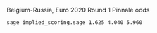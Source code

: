 
Belgium-Russia, Euro 2020 Round 1
Pinnale odds

```bash
sage implied_scoring.sage 1.625 4.040 5.960
```